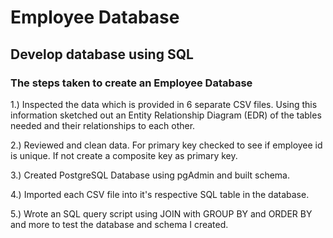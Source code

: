# Employee Database
## Develop database using SQL

### The steps taken to create an Employee Database
1.) Inspected the data which is provided in 6 separate CSV files.  Using this information sketched out an Entity Relationship Diagram (EDR) of the tables needed and their relationships to each other.

2.) Reviewed and clean data.  For primary key checked to see if employee id is unique.  If not create a composite key as primary key.

3.) Created PostgreSQL Database using pgAdmin and built schema.

4.) Imported each CSV file into it's respective SQL table in the database.

5.) Wrote an SQL query script using JOIN with GROUP BY and ORDER BY and more to test the database and schema I created.
